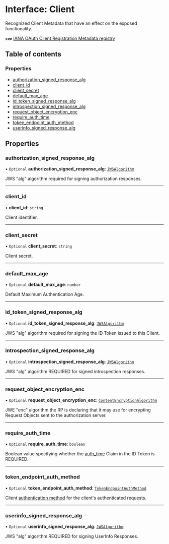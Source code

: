 # Interface: Client

Recognized Client Metadata that have an effect on the exposed functionality.

**`see`** [IANA OAuth Client Registration Metadata registry](https://www.iana.org/assignments/oauth-parameters/oauth-parameters.xhtml#client-metadata)

## Table of contents

### Properties

- [authorization\_signed\_response\_alg](Client.md#authorization_signed_response_alg)
- [client\_id](Client.md#client_id)
- [client\_secret](Client.md#client_secret)
- [default\_max\_age](Client.md#default_max_age)
- [id\_token\_signed\_response\_alg](Client.md#id_token_signed_response_alg)
- [introspection\_signed\_response\_alg](Client.md#introspection_signed_response_alg)
- [request\_object\_encryption\_enc](Client.md#request_object_encryption_enc)
- [require\_auth\_time](Client.md#require_auth_time)
- [token\_endpoint\_auth\_method](Client.md#token_endpoint_auth_method)
- [userinfo\_signed\_response\_alg](Client.md#userinfo_signed_response_alg)

## Properties

### authorization\_signed\_response\_alg

• `Optional` **authorization\_signed\_response\_alg**: [`JWSAlgorithm`](../types/JWSAlgorithm.md)

JWS "alg" algorithm required for signing authorization responses.

___

### client\_id

• **client\_id**: `string`

Client identifier.

___

### client\_secret

• `Optional` **client\_secret**: `string`

Client secret.

___

### default\_max\_age

• `Optional` **default\_max\_age**: `number`

Default Maximum Authentication Age.

___

### id\_token\_signed\_response\_alg

• `Optional` **id\_token\_signed\_response\_alg**: [`JWSAlgorithm`](../types/JWSAlgorithm.md)

JWS "alg" algorithm required for signing the ID Token issued to this
Client.

___

### introspection\_signed\_response\_alg

• `Optional` **introspection\_signed\_response\_alg**: [`JWSAlgorithm`](../types/JWSAlgorithm.md)

JWS "alg" algorithm REQUIRED for signed introspection responses.

___

### request\_object\_encryption\_enc

• `Optional` **request\_object\_encryption\_enc**: [`ContentEncryptionAlgorithm`](../types/ContentEncryptionAlgorithm.md)

JWE "enc" algorithm the RP is declaring that it may use for encrypting
Request Objects sent to the authorization server.

___

### require\_auth\_time

• `Optional` **require\_auth\_time**: `boolean`

Boolean value specifying whether the [auth_time](IDToken.md#auth_time)
Claim in the ID Token is REQUIRED.

___

### token\_endpoint\_auth\_method

• `Optional` **token\_endpoint\_auth\_method**: [`TokenEndpointAuthMethod`](../types/TokenEndpointAuthMethod.md)

Client [authentication method](../types/TokenEndpointAuthMethod.md) for the
client's authenticated requests.

___

### userinfo\_signed\_response\_alg

• `Optional` **userinfo\_signed\_response\_alg**: [`JWSAlgorithm`](../types/JWSAlgorithm.md)

JWS "alg" algorithm REQUIRED for signing UserInfo Responses.
